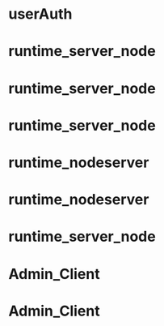 # userAuth
# runtime_server_node
# runtime_server_node
# runtime_server_node
# runtime_nodeserver
# runtime_nodeserver
# runtime_server_node
# Admin_Client
# Admin_Client
